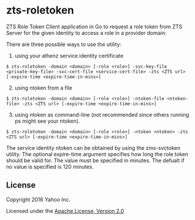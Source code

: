 zts-roletoken
=============

ZTS Role Token Client application in Go to request a role token from
ZTS Server for the given identity to access a role in a provider domain:

There are three possible ways to use the utility:

1) using your athenz service identity certificate

```shell
$ zts-roletoken -domain <domain> [-role <role>] -svc-key-file <private-key-file> -svc-cert-file <service-cert-file> -zts <ZTS url> [-expire-time <expire-time-in-mins>]
```

2) using ntoken from a file

```shell
$ zts-roletoken -domain <domain> [-role <role>] -ntoken-file <ntoken-file> -zts <ZTS url> [-expire-time <expire-time-in-mins>]
```

3) using ntoken as command-line (not recommended since others running ps might see your ntoken).

```shell
$ zts-roletoken -domain <domain> [-role <role>] -ntoken <ntoken> -zts <ZTS url> [-expire-time <expire-time-in-mins>]
```

The service identity ntoken can be obtained by using the zms-svctoken
utility. The optional expire-time argument specifies how long the role
token should be valid for. The value must be specified in minutes. The
defualt if no value is specified is 120 minutes.

## License

Copyright 2016 Yahoo Inc.

Licensed under the [Apache License, Version 2.0](http://www.apache.org/licenses/LICENSE-2.0)
